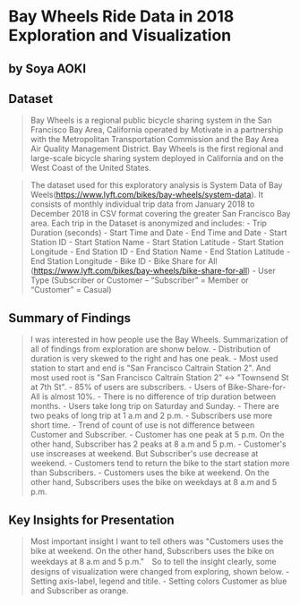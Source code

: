 # Bay Wheels Ride Data in 2018 Exploration and Visualization
## by Soya AOKI


## Dataset
> Bay Wheels is a regional public bicycle sharing system in the San Francisco Bay Area, California operated by Motivate in a partnership with the Metropolitan Transportation Commission and the Bay Area Air Quality Management District. Bay Wheels is the first regional and large-scale bicycle sharing system deployed in California and on the West Coast of the United States.

> The dataset used for this exploratory analysis is System Data of Bay Weels(https://www.lyft.com/bikes/bay-wheels/system-data). It consists of monthly individual trip data from January 2018 to December 2018 in CSV format covering the greater San Francisco Bay area. Each trip in the Dataset is anonymized and includes:
    - Trip Duration (seconds)
    - Start Time and Date
    - End Time and Date
    - Start Station ID
    - Start Station Name
    - Start Station Latitude
    - Start Station Longitude
    - End Station ID
    - End Station Name
    - End Station Latitude
    - End Station Longitude
    - Bike ID
    - Bike Share for All (https://www.lyft.com/bikes/bay-wheels/bike-share-for-all)
    - User Type (Subscriber or Customer – “Subscriber” = Member or “Customer” = Casual)


## Summary of Findings

> I was interested in how people use the Bay Wheels. Summarization of all of findings from exploration are shonw below.
    - Distribution of duration is very skewed to the right and has one peak.
    - Most used station to start and end is "San Francisco Caltrain Station 2". And most used root is "San Francisco Caltrain Station 2" ↔︎ "Townsend St at 7th St".
    - 85% of users are subscribers.
    - Users of Bike-Share-for-All is almost 10%.
    - There is no difference of trip duration between months.
    - Users take long trip on Saturday and Sunday.
    - There are two peaks of long trip at 1 a.m and 2 p.m.
    - Subscribers use more short time.
    - Trend of count of use is not difference between Customer and Subscriber.
    - Customer has one peak at 5 p.m. On the other hand, Subscriber has 2 peaks at 8 a.m and 5 p.m.
    - Customer's use inscreases at weekend. But Subscriber's use decrease at weekend.
    - Customers tend to return the bike to the start station more than Subscribers.
    - Customers uses the bike at weekend. On the other hand, Subscribers uses the bike on weekdays at 8 a.m and 5 p.m.


## Key Insights for Presentation

> Most important insight I want to tell others was "Customers uses the bike at weekend. On the other hand, Subscribers uses the bike on weekdays at 8 a.m and 5 p.m."　So to tell the insight clearly, some designs of visualization were changed from exploring, shown below.
    - Setting axis-label, legend and titile.
    - Setting colors Customer as blue and Subscriber as orange.